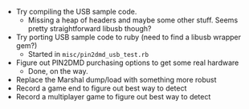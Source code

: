 * Try compiling the USB sample code.
  * Missing a heap of headers and maybe some other stuff. Seems pretty
    straightforward libusb though?
* Try porting USB sample code to ruby (need to find a libusb wrapper gem?)
  * Started in `misc/pin2dmd_usb_test.rb`
* Figure out PIN2DMD purchasing options to get some real hardware
  * Done, on the way.
* Replace the Marshal dump/load with something more robust
* Record a game end to figure out best way to detect
* Record a multiplayer game to figure out best way to detect

